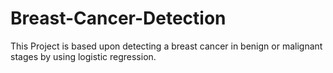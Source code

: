 # Breast-Cancer-Detection
This Project is based upon detecting a breast cancer in benign or malignant stages by using logistic regression.
